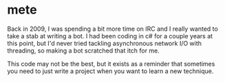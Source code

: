 # mete
Back in 2009, I was spending a bit more time on IRC and I really wanted to take a stab at writing a bot.  I had been coding
in c# for a couple years at this point, but I'd never tried tackling asynchronous network I/O with threading, so making a bot
scratched that itch for me.

This code may not be the best, but it exists as a reminder that sometimes you need to just write a project when you want to
learn a new technique.
